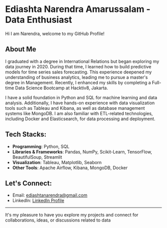 # Ediashta Narendra Amarussalam - Data Enthusiast

Hi I am Narendra, welcome to my GitHub Profile!


## About Me

I graduated with a degree in International Relations but began exploring my data journey in 2020. During that time, I learned how to build predictive models for time series sales forecasting. This experience deepened my understanding of business analytics, leading me to pursue a master's degree in Management. Recently, I enhanced my skills by completing a Full-time Data Science Bootcamp at Hacktiv8, Jakarta.

I have a solid foundation in Python and SQL for machine learning and data analysis. Additionally, I have hands-on experience with data visualization tools such as Tableau and Kibana, as well as database management systems like MongoDB. I am also familiar with ETL-related technologies, including Docker and Elasticsearch, for data processing and deployment.


## Tech Stacks:
- **Programming**: Python, SQL
- **Libraries & Frameworks**: Pandas, NumPy, Scikit-Learn, TensorFlow, BeautifulSoup, Streamlit
- **Visualization**: Tableau, Matplotlib, Seaborn
- **Other Tools**: Apache Airflow, Kibana, MongoDB, Docker

## Let's Connect:
- Email: [ediashtanarendra@gmail.com](mailto:ediashtanarendra@gmail.com)
- LinkedIn: [LinkedIn Profile](https://www.linkedin.com/in/ediashta-narendra/)

---

It's my pleasure to have you explore my projects and connect for collaborations, ideas, or discussions related to data

